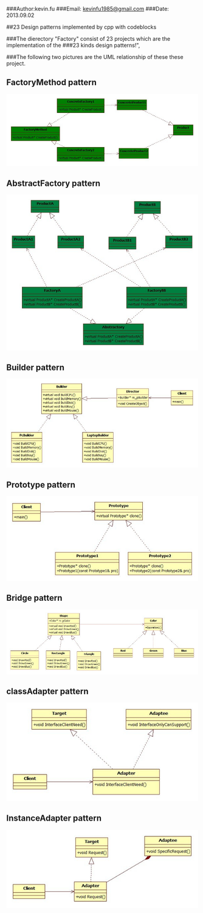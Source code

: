 ###Author:kevin.fu
###Email: kevinfu1985@gmail.com
###Date:  2013.09.02

##23 Design patterns implemented by cpp with codeblocks


###The dierectory "Factory" consist of 23 projects which are the implementation of the ###23 kinds design patterns!", 

###The following two pictures are the UML relationship of these these project.

FactoryMethod pattern
-
![Alt text](Factory/FactoryMethod/factoryMethod.jpg)

AbstractFactory pattern
-
![Alt text](/Factory/AbstracFactory/abstractFactory.jpg)

Builder pattern
-
![Alt text](Builder/Builder.jpg)

Prototype pattern
-
![Alt text](Prototype/Prototype.jpg)

Bridge pattern
-
![Alt text](Bridge/Bridge.jpg)

classAdapter pattern
-
![Alt text](Adapter/ClassAdapter/ClassAdapter.jpg)

InstanceAdapter pattern
-
![Alt text](Adapter/InstanceAdapter/InstanceAdapter.jpg)

